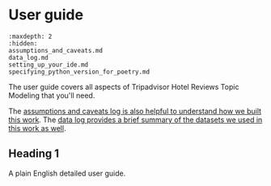 # User guide

```{toctree}
:maxdepth: 2
:hidden:
assumptions_and_caveats.md
data_log.md
setting_up_your_ide.md
specifying_python_version_for_poetry.md
```

The user guide covers all aspects of Tripadvisor Hotel Reviews Topic Modeling that you'll need.

The [assumptions and caveats log is also helpful to understand how we built this
work][docs-assumptions]. The [data log provides a brief summary of the datasets we used
in this work as well][docs-data].

## Heading 1

A plain English detailed user guide.

[docs-assumptions]: assumptions_and_caveats.md
[docs-data]: data_log.md

